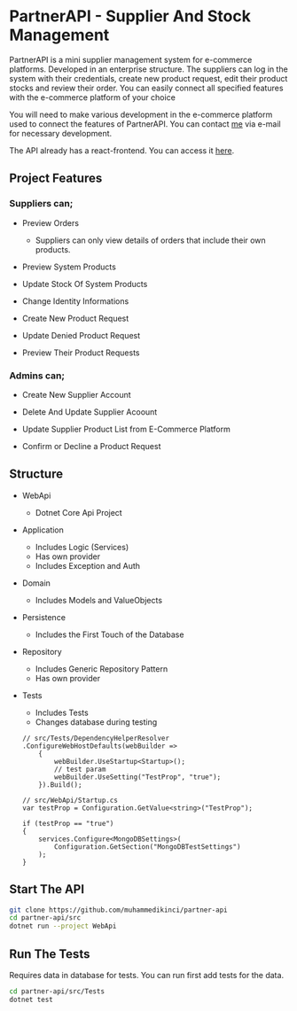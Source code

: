 # PartnerAPI - Supplier And Stock Management

PartnerAPI is a mini supplier management system for e-commerce platforms. Developed in an enterprise structure. The suppliers can log in the system with their credentials, create new product request, edit their product stocks and review their order. You can easily connect all specified features with the e-commerce platform of your choice

You will need to make various development in the e-commerce platform used to connect the features of PartnerAPI. You can contact [me](https://github.com/muhammedikinci) via e-mail for necessary development.

The API already has a react-frontend. You can access it [here](https://github.com/partner-frontend).

## Project Features

### Suppliers can;
- Preview Orders
    - Suppliers can only view details of orders that include their own products.

- Preview System Products

- Update Stock Of System Products

- Change Identity Informations

- Create New Product Request

- Update Denied Product Request

- Preview Their Product Requests

### Admins can;
- Create New Supplier Account

- Delete And Update Supplier Acoount

- Update Supplier Product List from E-Commerce Platform

- Confirm or Decline a Product Request

## Structure

- WebApi
    - Dotnet Core Api Project

- Application
    - Includes Logic (Services)
    - Has own provider
    - Includes Exception and Auth

- Domain
    - Includes Models and ValueObjects

- Persistence
    - Includes the First Touch of the Database

- Repository
    - Includes Generic Repository Pattern
    - Has own provider

- Tests
    - Includes Tests
    - Changes database during testing
    ```
    // src/Tests/DependencyHelperResolver
    .ConfigureWebHostDefaults(webBuilder =>
        {
            webBuilder.UseStartup<Startup>();
            // test param
            webBuilder.UseSetting("TestProp", "true");
        }).Build();

    // src/WebApi/Startup.cs
    var testProp = Configuration.GetValue<string>("TestProp");

    if (testProp == "true")
    {
        services.Configure<MongoDBSettings>(
            Configuration.GetSection("MongoDBTestSettings")
        );
    }
    ```

## Start The API

```sh
git clone https://github.com/muhammedikinci/partner-api
cd partner-api/src
dotnet run --project WebApi
```

## Run The Tests

Requires data in database for tests. You can run first add tests for the data.

```sh
cd partner-api/src/Tests
dotnet test
```